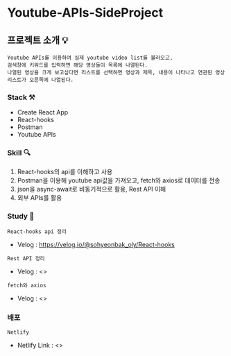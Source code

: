 # Youtube-APIs-SideProject

## 프로젝트 소개 💡

```
Youtube APIs를 이용하여 실제 youtube video list를 불러오고,
검색창에 키워드를 입력하면 해당 영상들이 목록에 나열된다.
나열된 영상을 크게 보고싶다면 리스트를 선택하면 영상과 제목, 내용이 나타나고 연관된 영상 리스트가 오른쪽에 나열된다.
```

### Stack ⚒
+ Create React App
+ React-hooks
+ Postman
+ Youtube APIs

### Skill 🔍
1. React-hooks의 api를 이해하고 사용
2. Postman을 이용해 youtube api값을 가져오고, fetch와 axios로 데이터를 전송
3. json을 async-await로 비동기적으로 활용, Rest API 이해
4. 외부 APIs를 활용

### Study 📌
`React-hooks api 정리`
- Velog : <https://velog.io/@sohyeonbak_oly/React-hooks>


`Rest API 정리`
- Velog : <>


`fetch와 axios`
- Velog : <>

### 배포
`Netlify`
- Netlify Link : <>
